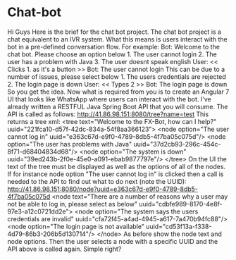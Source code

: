 # Chat-bot
Hi Guys  Here is the brief for the chat bot project. The chat bot project is a chat equivalent to an IVR system. What this means is users interact with the bot in a pre-defined conversation flow. For example:  Bot:  Welcome to the chat bot. Please choose an option below 1. The user cannot login 2. The user has a problem with Java 3. The user doesnt speak english  User: &lt;&lt; Clicks 1. as it's a button >>  Bot: The user cannot login This can be due to a number of issues, please select below 1. The users credentials are rejected 2. The login page is down  User: &lt;&lt; Types 2 >>  Bot: The login page is down  So you get the idea. Now what is required from you is to create an Angular 7 UI that looks like WhatsApp where users can interact with the bot. I've already written a RESTFUL Java Spring Boot API that you will consume. The API is called as follows:  http://41.86.98.151:8080/tree?name=test  This returns a tree xml:  &lt;tree text="Welcome to the FX-Bot, how can I help?" uuid="221fca10-d57f-42dc-834a-54f8aa366123"> &lt;node option="The user cannot log in" uuid="e363c67d-e9f0-4789-8db5-4f7ba05c075d"/> &lt;node option="The user has problems with Java" uuid="37d2cb93-296c-454c-8f71-d68404834d68"/> &lt;node option="The system is down" uuid="39ed243b-2f0e-45e0-a091-ebab9877797e"/> &lt;/tree>  On the UI the text of the tree must be displayed as well as the options of all of the nodes. If for instance node option "The user cannot log in" is clicked then a call is needed to the API to find out what to do next (note the UUID):  http://41.86.98.151:8080/node?uuid=e363c67d-e9f0-4789-8db5-4f7ba05c075d  &lt;node text="There are a number of reasons why a user may not be able to log in, please select as below" uuid="cdbfe989-8170-4e8f-97e3-a12c0721dd2e"> &lt;node option="The system says the users credentials are invalid" uuid="cfa72f45-a4ad-4945-a617-7a470b94fc88"/> &lt;node option="The login page is not available" uuid="cd53f13a-f338-4d79-86b3-206b5d130714"/> &lt;/node>  As before show the node text and node options. Then the user selects a node with a specific UUID and the API above is called again. Simple right?

